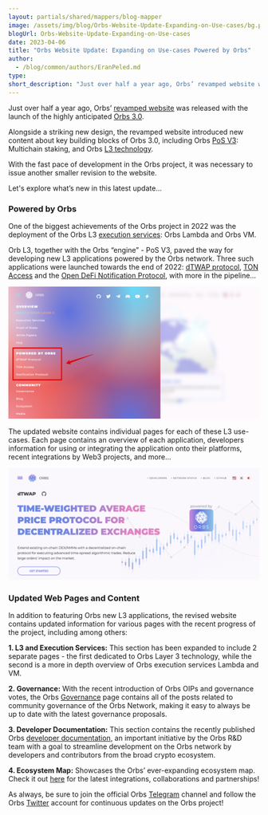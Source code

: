 ```yaml
---
layout: partials/shared/mappers/blog-mapper
image: /assets/img/blog/Orbs-Website-Update-Expanding-on-Use-cases/bg.png
blogUrl: Orbs-Website-Update-Expanding-on-Use-cases
date: 2023-04-06
title: "Orbs Website Update: Expanding on Use-cases Powered by Orbs"
author:
  - /blog/common/authors/EranPeled.md
type:
short_description: "Just over half a year ago, Orbs’ revamped website was released with the launch of the highly anticipated Orbs 3.0. Alongside a striking new design, the revamped website introduced new content about key building blocks of Orbs 3.0, including Orbs PoS V3: Multichain staking, and Orbs L3 technology. With the fast pace of development in the Orbs project, it was necessary to issue another smaller revision to the website. Let's explore what’s new in this latest update…"
---
```


Just over half a year ago, Orbs’ [revamped website](https://www.orbs.com/Introducing-the-Orbscom-Revamped-Website/) was released with the launch of the highly anticipated [Orbs 3.0](https://www.orbs.com/Orbs3.0/).

Alongside a striking new design, the revamped website introduced new content about key building blocks of Orbs 3.0, including Orbs [PoS V3](https://www.orbs.com/pos/): Multichain staking, and Orbs [L3 technology](https://www.orbs.com/overview/).

With the fast pace of development in the Orbs project, it was necessary to issue another smaller revision to the website. 

Let's explore what’s new in this latest update…


### Powered by Orbs 

One of the biggest achievements of the Orbs project in 2022 was the deployment of the Orbs L3 [execution services](https://www.orbs.com/execution-services/): Orbs Lambda and Orbs VM.

Orb L3, together with the Orbs “engine” - PoS V3, paved the way for developing new L3 applications powered by the Orbs network. Three such applications were launched towards the end of 2022: [dTWAP protocol](https://www.orbs.com/dtwap/), [TON Access](https://www.orbs.com/ton-access/) and the [Open DeFi Notification Protocol](https://www.orbs.com/notifications/), with more in the pipeline…

![use-cases](/assets/img/blog/Orbs-Website-Update-Expanding-on-Use-cases/image1.png)


The updated website contains individual pages for each of these L3 use-cases. Each page contains an overview of each application, developers information for using or integrating the application onto their platforms, recent integrations by Web3 projects, and more…

![dtwap](/assets/img/blog/Orbs-Website-Update-Expanding-on-Use-cases/image2.png)



### Updated Web Pages and Content

In addition to featuring Orbs new L3 applications, the revised website contains updated information for various pages with the recent progress of the project, including among others:

**1. L3 and Execution Services:** This section has been expanded to include 2 separate pages - the first dedicated to Orbs Layer 3 technology, while the second is a more in depth overview of Orbs execution services Lambda and VM.

**2. Governance:** With the recent introduction of Orbs OIPs and governance votes, the Orbs [Governance](https://www.orbs.com/governance-blog/) page contains all of the posts related to community governance of the Orbs Network, making it easy to always be up to date with the latest governance proposals.

**3. Developer Documentation:** This section contains the recently published Orbs [developer documentation](https://www.orbs.com/Introducing-the-New-Orbs-Developer-Documentation/), an important initiative by the Orbs R&D team with a goal to streamline development on the Orbs network by developers and contributors from the broad crypto ecosystem.

**4. Ecosystem Map:** Showcases the Orbs’ ever-expanding ecosystem map. Check it out [here](https://www.orbs.com/ecosystem/) for the latest integrations, collaborations and partnerships!



<div class='line-separator'> </div>


As always, be sure to join the official Orbs [Telegram](https://t.me/OrbsNetwork) channel and follow the Orbs [Twitter](https://twitter.com/orbs_network) account for continuous updates on the Orbs project!


